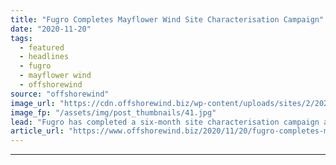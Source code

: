 ```yaml
---
title: "Fugro Completes Mayflower Wind Site Characterisation Campaign"
date: "2020-11-20"
tags: 
  - featured
  - headlines
  - fugro
  - mayflower wind
  - offshorewind
source: "offshorewind"
image_url: "https://cdn.offshorewind.biz/wp-content/uploads/sites/2/2020/11/20101857/fugro-brasilis_.jpg"
image_fp: "/assets/img/post_thumbnails/41.jpg"
lead: "Fugro has completed a six-month site characterisation campaign at the Mayflower Wind project area"
article_url: "https://www.offshorewind.biz/2020/11/20/fugro-completes-mayflower-wind-site-characterisation-campaign/"
---
```


---
